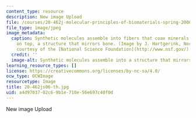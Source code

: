 ```yaml
---
content_type: resource
description: New image Upload
file: /courses/20-462j-molecular-principles-of-biomaterials-spring-2006/a4d9703702c69b1e710e56e697c40f0d_20-462js06-th.jpg
file_type: image/jpeg
image_metadata:
  caption: Synthetic molecules assemble into fibers that coax minerals into growing
    on top, a structure that mirrors bone. (Image by J. Hartgerink, Northwestern University;
    courtesy of the [National Science Foundation](http://www.nsf.gov/).)
  credit: ''
  image-alt: Synthetic molecules assemble into a structure that mirrors bone.
learning_resource_types: []
license: https://creativecommons.org/licenses/by-nc-sa/4.0/
ocw_type: OCWImage
resourcetype: Image
title: 20-462js06-th.jpg
uid: a4d97037-02c6-9b1e-710e-56e697c40f0d
---
```

New image Upload